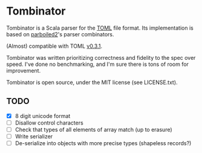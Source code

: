 # Tombinator

Tombinator is a Scala parser for the [TOML](https://github.com/toml-lang/toml)
file format.
Its implementation is based on
[parboiled2](https://github.com/sirthias/parboiled2)'s
parser combinators.

(Almost) compatible with
TOML [v0.3.1](https://github.com/toml-lang/toml/tree/v0.3.1).

Tombinator was written prioritizing correctness and fidelity to the spec over
speed.
I've done no benchmarking, and I'm sure there is tons of room for improvement.

Tombinator is open source, under the MIT license (see LICENSE.txt).

## TODO
- [x] 8 digit unicode format
- [ ] Disallow control characters
- [ ] Check that types of all elements of array match (up to erasure)
- [ ] Write serializer
- [ ] De-serialize into objects with more precise types (shapeless records?)
